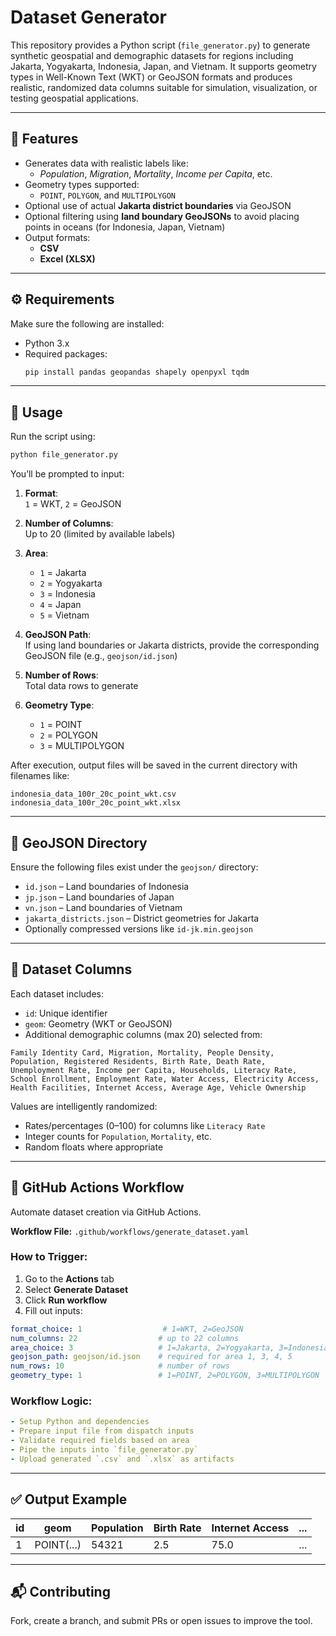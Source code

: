 # Dataset Generator

This repository provides a Python script (`file_generator.py`) to generate synthetic geospatial and demographic datasets for regions including Jakarta, Yogyakarta, Indonesia, Japan, and Vietnam. It supports geometry types in Well-Known Text (WKT) or GeoJSON formats and produces realistic, randomized data columns suitable for simulation, visualization, or testing geospatial applications.

---

## 📌 Features

- Generates data with realistic labels like:
  - *Population*, *Migration*, *Mortality*, *Income per Capita*, etc.
- Geometry types supported:
  - `POINT`, `POLYGON`, and `MULTIPOLYGON`
- Optional use of actual **Jakarta district boundaries** via GeoJSON
- Optional filtering using **land boundary GeoJSONs** to avoid placing points in oceans (for Indonesia, Japan, Vietnam)
- Output formats:
  - **CSV**
  - **Excel (XLSX)**

---

## ⚙️ Requirements

Make sure the following are installed:

- Python 3.x
- Required packages:
  ```bash
  pip install pandas geopandas shapely openpyxl tqdm
  ```

---

## 🚀 Usage

Run the script using:

```bash
python file_generator.py
```

You’ll be prompted to input:

1. **Format**:  
   `1` = WKT, `2` = GeoJSON

2. **Number of Columns**:  
   Up to 20 (limited by available labels)

3. **Area**:  
   - `1` = Jakarta  
   - `2` = Yogyakarta  
   - `3` = Indonesia  
   - `4` = Japan  
   - `5` = Vietnam  

4. **GeoJSON Path**:  
   If using land boundaries or Jakarta districts, provide the corresponding GeoJSON file (e.g., `geojson/id.json`)

5. **Number of Rows**:  
   Total data rows to generate

6. **Geometry Type**:  
   - `1` = POINT  
   - `2` = POLYGON  
   - `3` = MULTIPOLYGON

After execution, output files will be saved in the current directory with filenames like:

```
indonesia_data_100r_20c_point_wkt.csv  
indonesia_data_100r_20c_point_wkt.xlsx
```

---

## 📂 GeoJSON Directory

Ensure the following files exist under the `geojson/` directory:

- `id.json` – Land boundaries of Indonesia  
- `jp.json` – Land boundaries of Japan  
- `vn.json` – Land boundaries of Vietnam  
- `jakarta_districts.json` – District geometries for Jakarta  
- Optionally compressed versions like `id-jk.min.geojson`

---

## 🧪 Dataset Columns

Each dataset includes:

- `id`: Unique identifier
- `geom`: Geometry (WKT or GeoJSON)
- Additional demographic columns (max 20) selected from:

```text
Family Identity Card, Migration, Mortality, People Density,
Population, Registered Residents, Birth Rate, Death Rate,
Unemployment Rate, Income per Capita, Households, Literacy Rate,
School Enrollment, Employment Rate, Water Access, Electricity Access,
Health Facilities, Internet Access, Average Age, Vehicle Ownership
```

Values are intelligently randomized:
- Rates/percentages (0–100) for columns like `Literacy Rate`
- Integer counts for `Population`, `Mortality`, etc.
- Random floats where appropriate

---

## 🤖 GitHub Actions Workflow

Automate dataset creation via GitHub Actions.

**Workflow File:** `.github/workflows/generate_dataset.yaml`

### How to Trigger:

1. Go to the **Actions** tab
2. Select **Generate Dataset**
3. Click **Run workflow**
4. Fill out inputs:

```yaml
format_choice: 1                  # 1=WKT, 2=GeoJSON
num_columns: 22                  # up to 22 columns
area_choice: 3                   # 1=Jakarta, 2=Yogyakarta, 3=Indonesia, etc.
geojson_path: geojson/id.json    # required for area 1, 3, 4, 5
num_rows: 10                     # number of rows
geometry_type: 1                 # 1=POINT, 2=POLYGON, 3=MULTIPOLYGON
```

### Workflow Logic:

```yaml
- Setup Python and dependencies
- Prepare input file from dispatch inputs
- Validate required fields based on area
- Pipe the inputs into `file_generator.py`
- Upload generated `.csv` and `.xlsx` as artifacts
```

---

## ✅ Output Example

| id | geom | Population | Birth Rate | Internet Access | ... |
|----|------|------------|------------|------------------|-----|
| 1  | POINT(...) | 54321 | 2.5 | 75.0 | ... |

---

## 📬 Contributing

Fork, create a branch, and submit PRs or open issues to improve the tool.
